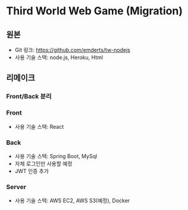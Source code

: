 # Third World Web Game (Migration)
## 원본
- Git 링크: https://github.com/emderts/tw-nodejs
- 사용 기술 스택: node.js, Heroku, Html

## 리메이크
### Front/Back 분리
### Front
- 사용 기술 스택: React

### Back
- 사용 기술 스택: Spring Boot, MySql
- 자체 로그인만 사용할 예정
- JWT 인증 추가

### Server
- 사용 기술 스택: AWS EC2, AWS S3(예정), Docker
